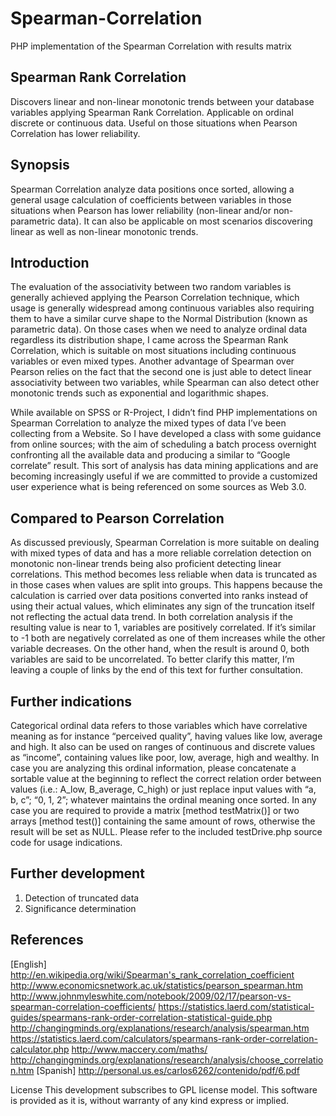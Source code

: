 Spearman-Correlation
====================

PHP implementation of the Spearman Correlation with results matrix

Spearman Rank Correlation
-------------------------

Discovers linear and non-linear monotonic trends between your database variables applying Spearman Rank Correlation. Applicable on ordinal discrete or continuous data. Useful on those situations when Pearson Correlation has lower reliability.


Synopsis
--------

Spearman Correlation analyze data positions once sorted, allowing a general usage calculation of coefficients between variables in those situations when Pearson has lower reliability (non-linear and/or non-parametric data). It can also be applicable on most scenarios discovering linear as well as non-linear monotonic trends.


Introduction
------------

The evaluation of the associativity between two random variables is generally achieved applying the Pearson Correlation technique, which usage is generally widespread among continuous variables also requiring them to have a similar curve shape to the Normal Distribution (known as parametric data).
On those cases when we need to analyze ordinal data regardless its distribution shape, I came across the Spearman Rank Correlation, which is suitable on most situations including continuous variables or even mixed types. Another advantage of Spearman over Pearson relies on the fact that the second one is just able to detect linear associativity between two variables, while Spearman can also detect other monotonic trends such as exponential and logarithmic shapes.

While available on SPSS or R-Project, I didn’t find PHP implementations on Spearman Correlation to analyze the mixed types of data I’ve been collecting from a Website. So I have developed a class with some guidance from online sources; with the aim of scheduling a batch process overnight confronting all the available data and producing a similar to “Google correlate” result. This sort of analysis has data mining applications and are becoming increasingly useful if we are committed to provide a customized user experience what is being referenced on some sources as Web 3.0. 


Compared to Pearson Correlation
-------------------------------

As discussed previously, Spearman Correlation is more suitable on dealing with mixed types of data and has a more reliable correlation detection on monotonic non-linear trends being also proficient detecting linear correlations.
This method becomes less reliable when data is truncated as in those cases when values are split into groups. This happens because the calculation is carried over data positions converted into ranks instead of using their actual values, which eliminates any sign of the truncation itself not reflecting the actual data trend.
In both correlation analysis if the resulting value is near to 1, variables are positively correlated. If it’s similar to -1 both are negatively correlated as one of them increases while the other variable decreases. On the other hand, when the result is around 0, both variables are said to be uncorrelated. To better clarify this matter, I’m leaving a couple of links by the end of this text for further consultation.


Further indications
-------------------

Categorical ordinal data refers to those variables which have correlative meaning as for instance “perceived quality”, having values like low, average and high. It also can be used on ranges of continuous and discrete values as “income”, containing values like poor, low, average, high and wealthy.
In case you are analyzing this ordinal information, please concatenate a sortable value at the beginning to reflect the correct relation order between values (i.e.: A_low, B_average, C_high) or just replace input values with “a, b, c”; “0, 1, 2”; whatever maintains the ordinal meaning once sorted. In any case you are required to provide a matrix [method testMatrix()] or two arrays [method test()] containing the same amount of rows, otherwise the result will be set as NULL. Please refer to the included testDrive.php source code for usage indications.


Further development
-------------------

1.	Detection of truncated data
2.	Significance determination 


References
----------

[English]
http://en.wikipedia.org/wiki/Spearman's_rank_correlation_coefficient
http://www.economicsnetwork.ac.uk/statistics/pearson_spearman.htm
http://www.johnmyleswhite.com/notebook/2009/02/17/pearson-vs-spearman-correlation-coefficients/
https://statistics.laerd.com/statistical-guides/spearmans-rank-order-correlation-statistical-guide.php
http://changingminds.org/explanations/research/analysis/spearman.htm
https://statistics.laerd.com/calculators/spearmans-rank-order-correlation-calculator.php
http://www.maccery.com/maths/
http://changingminds.org/explanations/research/analysis/choose_correlation.htm
[Spanish]
http://personal.us.es/carlos6262/contenido/pdf/6.pdf

License
This development subscribes to GPL license model. This software is provided as it is, without warranty of any kind express or implied.

